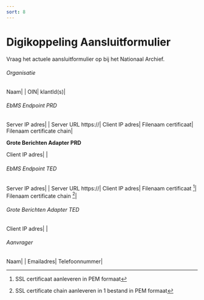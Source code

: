 ```yaml
---
sort: 8
---
```


# Digikoppeling Aansluitformulier

Vraag het actuele aansluitformulier op bij het Nationaal Archief.

###### Organisatie

Naam|	|
OIN|
klantId(s)|

###### EbMS Endpoint PRD

Server IP adres|	|
Server URL	https://|
Client IP adres|
Filenaam certificaat|
Filenaam certificate chain|

**Grote Berichten Adapter PRD**

Client IP adres|	|

###### EbMS Endpoint TED

Server IP adres|	|
Server URL	https://|
Client IP adres|
Filenaam certificaat [^1]|
Filenaam certificate chain [^2]|


###### Grote Berichten Adapter TED

Client IP adres|	|

###### Aanvrager

Naam|	|
Emailadres|
Telefoonnummer|

[^1]: SSL certificaat aanleveren in PEM formaat
[^2]: SSL certificate chain aanleveren in 1 bestand in PEM formaat
